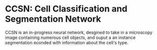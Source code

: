 # CCSN: Cell Classification and Segmentation Network
CCSN is an in-progress neural network, desgined to take in a microscopy image containing numerous cell objects, and ouput a an instance segmentation econded with information about the cell's type.


